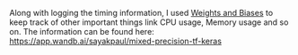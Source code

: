 Along with logging the timing information, I used [Weights and Biases](wandb.com) to keep track of other important things link CPU usage, Memory usage and so on. The information can be found here: https://app.wandb.ai/sayakpaul/mixed-precision-tf-keras
